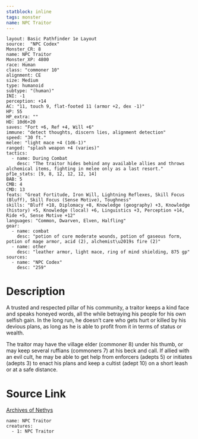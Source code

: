 ```yaml
---
statblock: inline
tags: monster
name: NPC Traitor
---
```

```statblock
layout: Basic Pathfinder 1e Layout
source:  "NPC Codex"
Monster_CR: 8
name: NPC Traitor
Monster_XP: 4800
race: Human
class: "commoner 10"
alignment: CE
size: Medium
type: humanoid
subtype: "(human)"
INI: -1
perception: +14
AC: "11, touch 9, flat-footed 11 (armor +2, dex -1)"
HP: 55
HP_extra: ""
HD: 10d6+20
saves: "Fort +6, Ref +4, Will +6"
immune: "detect thoughts, discern lies, alignment detection"
speed: "30 ft."
melee: "light mace +4 (1d6-1)"
ranged: "splash weapon +4 (varies)"
tactics:
  - name: During Combat
    desc: "The traitor hides behind any available allies and throws alchemical items, fighting in melee only as a last resort."
pf1e_stats: [9, 8, 12, 12, 12, 14]
BAB: 5
CMB: 4
CMD: 13
feats: "Great Fortitude, Iron Will, Lightning Reflexes, Skill Focus (Bluff), Skill Focus (Sense Motive), Toughness"
skills: "Bluff +18, Diplomacy +8, Knowledge (geography) +3, Knowledge (history) +5, Knowledge (local) +6, Linguistics +3, Perception +14, Ride +5, Sense Motive +12"
languages: "Common, Dwarven, Elven, Halfling"
gear:
  - name: combat
    desc: "potion of cure moderate wounds, potion of gaseous form, potion of mage armor, acid (2), alchemist\u2019s fire (2)"
  - name: other
    desc: "leather armor, light mace, ring of mind shielding, 875 gp"
sources:
  - name: "NPC Codex"
    desc: "259"
```
# Description
A trusted and respected pillar of his community, a traitor keeps a kind face and speaks honeyed words, all the while betraying his people for his own selfish gain. In the long run, he doesn’t care who gets hurt or killed by his devious plans, as long as he is able to profit from it in terms of status or wealth.

The traitor may have the village elder (commoner 8) under his thumb, or may keep several ruffians (commoners 7) at his beck and call. If allied with an evil cult, he may be able to get help from enforcers (adepts 5) or initiates (adepts 3) to enact his plans and keep a cultist (adept 10) on a short leash or at a safe distance.
# Source Link
[Archives of Nethys](https://aonprd.com/NPCDisplay.aspx?ItemName=Traitor)
```encounter-table
name: NPC Traitor
creatures:
  - 1: NPC Traitor
```
